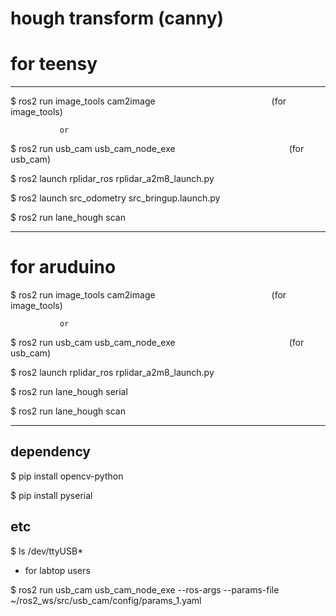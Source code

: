 # hough transform (canny)


# for teensy

---

 $ ros2 run image_tools cam2image                (for image_tools)

               or

 $ ros2 run usb_cam usb_cam_node_exe             (for usb_cam)

 $    ros2 launch rplidar_ros rplidar_a2m8_launch.py      

 $ ros2 launch src_odometry src_bringup.launch.py       

 $ ros2 run lane_hough scan

 
---


# for aruduino


 $ ros2 run image_tools cam2image                (for image_tools)

               or

 $ ros2 run usb_cam usb_cam_node_exe             (for usb_cam)

 $ ros2 launch rplidar_ros rplidar_a2m8_launch.py

 $ ros2 run lane_hough serial

 $ ros2 run lane_hough scan


---


## dependency

$ pip install opencv-python

$ pip install pyserial


## etc 

$ ls /dev/ttyUSB*    





+ for labtop users

$ ros2 run usb_cam usb_cam_node_exe --ros-args --params-file ~/ros2_ws/src/usb_cam/config/params_1.yaml

